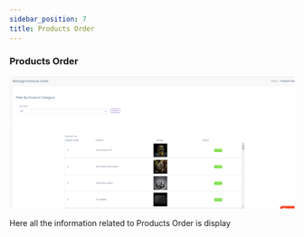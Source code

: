 ```yaml
---
sidebar_position: 7
title: Products Order
---
```


### Products Order

![Products Order](/img/web/products_order.jpg)

Here all the information related to Products Order is display
